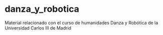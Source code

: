 danza_y_robotica
================

Material relacionado con el curso de humanidades Danza y Robótica de la Universidad Carlos III de Madrid
